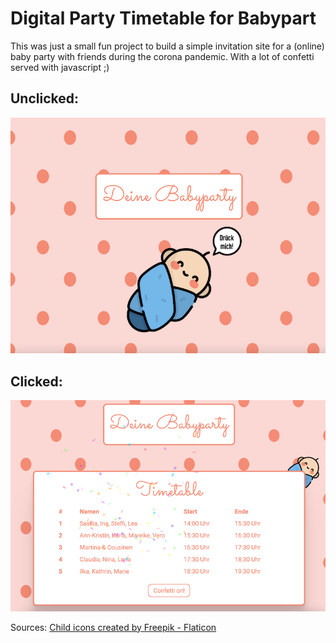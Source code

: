# Digital Party Timetable for Babypart

This was just a small fun project to build a simple invitation site for a (online) baby party with friends during the corona pandemic. With a lot of confetti served with javascript ;)

## Unclicked:

![baby which says "Klick mich"](img/preview_unclicked.png)

## Clicked:

![timetable for a baby party and a confetti click button](img/preview_clicked.png)

Sources:
<a href="https://www.flaticon.com/free-icons/child" title="child icons">Child icons created by Freepik - Flaticon</a>
